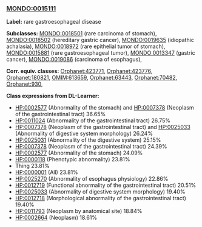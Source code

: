 
### [MONDO:0015111](http://purl.obolibrary.org/obo/MONDO_0015111)
**Label:** rare gastroesophageal disease

**Subclasses:** [MONDO:0018501](http://purl.obolibrary.org/obo/MONDO_0018501) (rare carcinoma of stomach), [MONDO:0018502](http://purl.obolibrary.org/obo/MONDO_0018502) (hereditary gastric cancer), [MONDO:0019635](http://purl.obolibrary.org/obo/MONDO_0019635) (idiopathic achalasia), [MONDO:0018972](http://purl.obolibrary.org/obo/MONDO_0018972) (rare epithelial tumor of stomach), [MONDO:0015881](http://purl.obolibrary.org/obo/MONDO_0015881) (rare gastroesophageal tumor), [MONDO:0013347](http://purl.obolibrary.org/obo/MONDO_0013347) (gastric cancer), [MONDO:0019086](http://purl.obolibrary.org/obo/MONDO_0019086) (carcinoma of esophagus), 

**Corr. equiv. classes:** [Orphanet:423771](http://www.orpha.net/ORDO/Orphanet_423771), [Orphanet:423776](http://www.orpha.net/ORDO/Orphanet_423776), [Orphanet:180821](http://www.orpha.net/ORDO/Orphanet_180821), [OMIM:613659](http://purl.obolibrary.org/obo/OMIM_613659), [Orphanet:63443](http://www.orpha.net/ORDO/Orphanet_63443), [Orphanet:70482](http://www.orpha.net/ORDO/Orphanet_70482), [Orphanet:930](http://www.orpha.net/ORDO/Orphanet_930), 

**Class expressions from DL-Learner:**

- [HP:0002577](http://purl.obolibrary.org/obo/HP_0002577) (Abnormality of the stomach) and [HP:0007378](http://purl.obolibrary.org/obo/HP_0007378) (Neoplasm of the gastrointestinal tract) 36.65%
- [HP:0011024](http://purl.obolibrary.org/obo/HP_0011024) (Abnormality of the gastrointestinal tract) 26.75%
- [HP:0007378](http://purl.obolibrary.org/obo/HP_0007378) (Neoplasm of the gastrointestinal tract) and [HP:0025033](http://purl.obolibrary.org/obo/HP_0025033) (Abnormality of digestive system morphology) 26.24%
- [HP:0025031](http://purl.obolibrary.org/obo/HP_0025031) (Abnormality of the digestive system) 25.15%
- [HP:0007378](http://purl.obolibrary.org/obo/HP_0007378) (Neoplasm of the gastrointestinal tract) 24.39%
- [HP:0002577](http://purl.obolibrary.org/obo/HP_0002577) (Abnormality of the stomach) 24.09%
- [HP:0000118](http://purl.obolibrary.org/obo/HP_0000118) (Phenotypic abnormality) 23.81%
- Thing 23.81%
- [HP:0000001](http://purl.obolibrary.org/obo/HP_0000001) (All) 23.81%
- [HP:0025270](http://purl.obolibrary.org/obo/HP_0025270) (Abnormality of esophagus physiology) 22.86%
- [HP:0012719](http://purl.obolibrary.org/obo/HP_0012719) (Functional abnormality of the gastrointestinal tract) 20.51%
- [HP:0025033](http://purl.obolibrary.org/obo/HP_0025033) (Abnormality of digestive system morphology) 19.40%
- [HP:0012718](http://purl.obolibrary.org/obo/HP_0012718) (Morphological abnormality of the gastrointestinal tract) 19.40%
- [HP:0011793](http://purl.obolibrary.org/obo/HP_0011793) (Neoplasm by anatomical site) 18.84%
- [HP:0002664](http://purl.obolibrary.org/obo/HP_0002664) (Neoplasm) 18.61%


